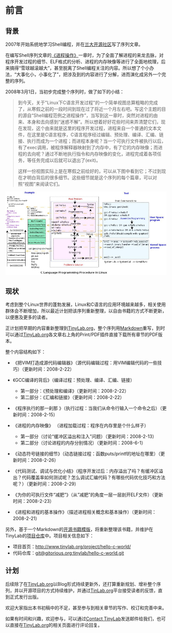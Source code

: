 # 前言

## 背景

2007年开始系统地学习Shell编程，并在[兰大开源社区](http://oss.lzu.edu.cn)写了序列文章。

在编写Shell序列文章的[《进程操作》](http://www.tinylab.org/shell-programming-paradigm-of-process-operations/)一章时，为了全面了解进程的来龙去脉，对程序开发过程的细节、ELF格式的分析、进程的内存映像等进行了全面地梳理，后来搞得“雪球越滚越大”，甚至脱离了Shell编程关注的内容。所以想了个小办法，“大事化小，小事化了”，把涉及到的内容进行了分解，进而演化成另外一个完整的序列。

2008年3月1日，当初步完成整个序列时，做了如下的小结：

> 到今天，关于"Linux下C语言开发过程"的一个简单视图总算粗略的完成了，从寒假之前的一段时间到现在过了将近一个月左右吧。写这个主题的目的源自“Shell编程范例之进程操作”，当写到这一章时，突然对进程的由来、本身和去向感到“迷惑不解”。所以想着好好花些时间来弄清楚它们，现在发现，这个由来就是这里的程序开发过程，进程来自一个普通的文本文件，在这里是C语言程序，C语言程序经过编辑、预处理、编译、汇编、链接、执行而成为一个进程；而进程本身呢？当一个可执行文件被执行以后，有了exec调用，被程序解释器映射到了内存中，有了它的内存映像；而进程的去向呢？通过不断地执行指令和内存映像的变化，进程完成着各项任务，等任务完成以后就可以退出了(exit)。
>
> 这样一份视图实际上是在寒假之前绘好的，可以从下图中看到它；不过到现在才明白背后的很多细节。这些细节就是这个序列的每个篇章，可以对照“视图”来阅读它们。

![C语言程序开发过程视图](pic/c_dev_procedure.jpg)

## 现状

考虑到整个Linux世界的蓬勃发展，Linux和C语言的应用环境越来越多，相关使用群体会不断增加，所以最近计划把该序列重新整理，以自由书籍的方式不断更新，以便惠及更多的读者。

正计划把早期的内容重新整理到[TinyLab.org](http://tinylab.org)，整个序列用[Markdown](http://www.tinylab.org/start-posting-with-markdown/)重写，到时可以通过[TinyLab.org](http://tinylab.org)各文章右上角的Print/PDF插件直接下载所有章节的PDF版本。

整个内容结构如下：

-   《把VIM打造成源代码编辑器》（源代码编辑过程：用VIM编辑代码的一些技巧）（更新时间：2008-2-22）

-   《GCC编译的背后》（编译过程：预处理、编译、汇编、链接）
    - 第一部分：《预处理和编译》（更新时间：2008-2-22）
    - 第二部分：《汇编和链接》（更新时间：2008-2-22）

-   《程序执行的那一刹那 》（执行过程：当我们从命令行输入一个命令之后）（更新时间：2008-2-15）

-   《进程的内存映像》 （进程加载过程：程序在内存里是个什么样子）
    - 第一部分（讨论“缓冲区溢出和注入”问题）（更新时间：2008-2-13）
    - 第二部分（讨论进程的内存分别情况）（更新时间：2008-6-1）

-   《动态符号链接的细节》（动态链接过程：函数puts/printf的地址在哪里）（更新时间：2008-2-26）

-   《代码测试、调试与优化小结》（程序开发过后：内存溢出了吗？有缓冲区溢出？代码覆盖率如何测试呢？怎么调试汇编代码？有哪些代码优化技巧和方法呢？）（更新时间：2008-2-29）

-   《为你的可执行文件“减肥”》（从”减肥”的角度一层一层剖开ELF文件）（更新时间：2008-2-23）

-   《进程和进程的基本操作》（描述进程相关概念和基本操作）（更新时间：2008-2-21）

另外，基于一个Markdown的[开源书籍模版](http://github.com/larrycai/kaiyuanbook)，将重新整理该书籍，并维护在TinyLab的[项目仓库](https://gitorious.org/tinylab/hello-c-world)中。项目相关信息如下：

- 项目首页：<http://www.tinylab.org/project/hello-c-world/>
- 代码仓库：[git@gitorious.org:tinylab/hello-c-world.git](https://gitorious.org/tinylab/hello-c-world)

## 计划

后续除了在[TinyLab.org](http://tinylab.org)以Blog形式持续更新外，还打算重新规划、增补整个序列，并以开源项目的方式持续维护，并通过[TinLab.org](http://tinylab.org)平台接受读者的反馈，直到正式发行出版。

欢迎大家指出本书初稿中的不足，甚至参与到相关章节的写作、校订和完善中来。

如果有时间和兴趣，欢迎参与，可以通过[Contact TinyLab](http://www.tinylab.org/contact/)发送邮件给我们，也可以直接在[TinyLab.org](http://tinylab.org)的相关页面进行评论回复。
